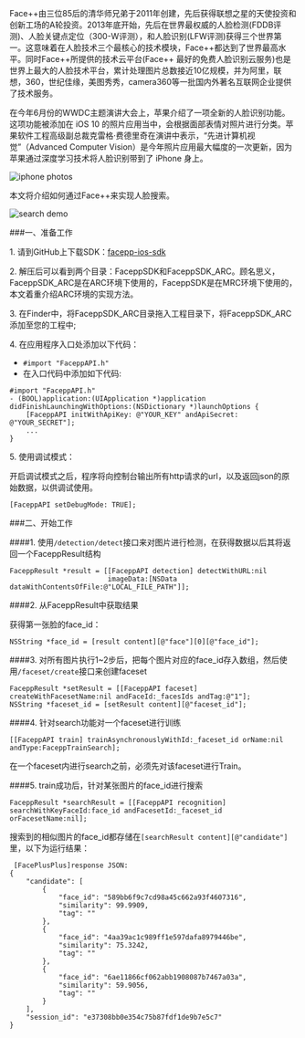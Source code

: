 Face++由三位85后的清华师兄弟于2011年创建，先后获得联想之星的天使投资和创新工场的A轮投资。2013年底开始，先后在世界最权威的人脸检测(FDDB评测)、人脸关键点定位（300-W评测），和人脸识别(LFW评测)获得三个世界第一。这意味着在人脸技术三个最核心的技术模块，Face++都达到了世界最高水平。同时Face++所提供的技术云平台(Face++ 最好的免费人脸识别云服务)也是世界上最大的人脸技术平台，累计处理图片总数接近10亿规模，并为阿里，联想，360，世纪佳缘，美图秀秀，camera360等一批国内外著名互联网企业提供了技术服务。

在今年6月份的WWDC主题演讲大会上，苹果介绍了一项全新的人脸识别功能。这项功能被添加在 iOS 10 的照片应用当中，会根据面部表情对照片进行分类。苹果软件工程高级副总裁克雷格·费德里奇在演讲中表示，“先进计算机视觉”（Advanced Computer Vision）是今年照片应用最大幅度的一次更新，因为苹果通过深度学习技术将人脸识别带到了 iPhone 身上。

![iphone photos](/Users/yunfei/Documents/Work/公众号文章/2016.11.07人脸搜索/IMG_0093.JPG)

本文将介绍如何通过Face++来实现人脸搜索。

![search demo](/Users/yunfei/Documents/Work/公众号文章/2016.11.07人脸搜索/搜索示例.gif)

###一、准备工作

1\. 请到GitHub上下载SDK：[facepp-ios-sdk](https://github.com/FacePlusPlus/facepp-ios-sdk)

2\. 解压后可以看到两个目录：FaceppSDK和FaceppSDK\_ARC。顾名思义，FaceppSDK\_ARC是在ARC环境下使用的，FaceppSDK是在MRC环境下使用的，本文着重介绍ARC环境的实现方法。

3\. 在Finder中，将FaceppSDK_ARC目录拖入工程目录下，将FaceppSDK_ARC添加至您的工程中;

4\. 在应用程序入口处添加以下代码：

* `#import "FaceppAPI.h"`
* 在入口代码中添加如下代码:
	
```
#import "FaceppAPI.h"
- (BOOL)application:(UIApplication *)application didFinishLaunchingWithOptions:(NSDictionary *)launchOptions {
	[FaceppAPI initWithApiKey: @"YOUR_KEY" andApiSecret: @"YOUR_SECRET"];
	...
}
```

5\. 使用调试模式：

开启调试模式之后，程序将向控制台输出所有http请求的url，以及返回json的原始数据，以供调试使用。

`[FaceppAPI setDebugMode: TRUE];`

###二、开始工作

####1\. 使用`/detection/detect`接口来对图片进行检测，在获得数据以后其将返回一个FaceppResult结构

```
FaceppResult *result = [[FaceppAPI detection] detectWithURL:nil 
                        imageData:[NSData dataWithContentsOfFile:@"LOCAL_FILE_PATH"]];
```

####2\. 从FaceppResult中获取结果

获得第一张脸的face_id：

	NSString *face_id = [result content][@"face"][0][@"face_id"];
####3\. 对所有图片执行1~2步后，把每个图片对应的face_id存入数组，然后使用`/faceset/create`接口来创建faceset

```
FaceppResult *setResult = [[FaceppAPI faceset] createWithFacesetName:nil andFaceId:_facesIds andTag:@"1"];
NSString *faceset_id = [setResult content][@"faceset_id"];
```
####4\. 针对search功能对一个faceset进行训练

	[[FaceppAPI train] trainAsynchronouslyWithId:_faceset_id orName:nil andType:FaceppTrainSearch];
在一个faceset内进行search之前，必须先对该faceset进行Train。

####5\. train成功后，针对某张图片的face_id进行搜索

	FaceppResult *searchResult = [[FaceppAPI recognition] searchWithKeyFaceId:face_id andFacesetId:_faceset_id orFacesetName:nil];
搜索到的相似图片的face_id都存储在`[searchResult content][@"candidate"]`里，以下为运行结果：

```        
 [FacePlusPlus]response JSON: 
{
    "candidate": [
        {
            "face_id": "589bb6f9c7cd98a45c662a93f4607316", 
            "similarity": 99.9909, 
            "tag": ""
        }, 
        {
            "face_id": "4aa39ac1c989ff1e597dafa8979446be", 
            "similarity": 75.3242, 
            "tag": ""
        }, 
        {
            "face_id": "6ae11866cf062abb1908087b7467a03a", 
            "similarity": 59.9056, 
            "tag": ""
        }
    ], 
    "session_id": "e37308bb0e354c75b87fdf1de9b7e5c7"
}
```
